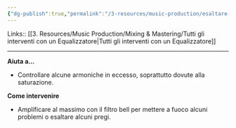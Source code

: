 ```yaml
---
{"dg-publish":true,"permalink":"/3-resources/music-production/esaltare-o-tenere-a-bada-alcune-frequenze/"}
---
```


Links:: [[3. Resources/Music Production/Mixing & Mastering/Tutti gli interventi con un Equalizzatore\|Tutti gli interventi con un Equalizzatore]]

---

**Aiuta a...**
- Controllare alcune armoniche in eccesso, soprattutto dovute alla saturazione.

**Come intervenire**
- Amplificare al massimo con il filtro bell per mettere a fuoco alcuni problemi o esaltare alcuni pregi.